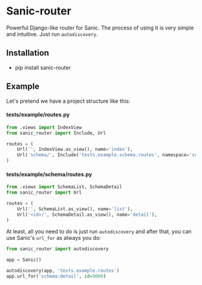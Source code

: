 # Sanic-router

Powerful Django-like router for Sanic. The process of using it is very simple and intuitive. Just run `autodiscovery`.


## Installation

* pip install sanic-router

## Example

Let's pretend we have a project structure like this:

#### tests/example/routes.py
```python
from .views import IndexView
from sanic_router import Include, Url

routes = (
    Url('', IndexView.as_view(), name='index'),
    Url('schema/', Include('tests.example.schema.routes', namespace='schema')),
)

```

#### tests/example/schema/routes.py
```python
from .views import SchemaList, SchemaDetail
from sanic_router import Url

routes = (
    Url('', SchemaList.as_view(), name='list'),
    Url('<id>/', SchemaDetail.as_view(), name='detail'),
)

```

At least, all you need to do is just run `autodiscovery` and after that, you can use Sanic's `url_for` as always you do:

```python
from sanic_router import autodiscovery

app = Sanic()

autodiscovery(app, 'tests.example.routes')
app.url_for('schema:detail', id=9000)
```

